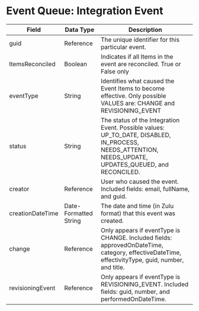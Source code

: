# Event Queue: Integration Event

| Field<br> | Data Type<br> | Description<br> |
|  --- |  --- |  --- | 
| guid<br> | Reference<br> | The unique identifier for this particular event.<br> |
| ItemsReconciled<br> | Boolean<br> | Indicates if all Items in the event are reconciled. True or False only<br> |
| eventType<br> | String<br> | Identifies what caused the Event Items to become effective. Only possible VALUES are: CHANGE and REVISIONING_EVENT<br> |
| status<br> | String<br> | The status of the Integration Event. Possible values: UP_TO_DATE, DISABLED, IN_PROCESS, NEEDS_ATTENTION, NEEDS_UPDATE, UPDATES_QUEUED, and RECONCILED.<br> |
| creator<br> | Reference<br> | User who caused the event. Included fields: email, fullName, and guid.<br> |
| creationDateTime<br> | Date-Formatted String<br> | The date and time \(in Zulu format\) that this event was created.<br> |
| change<br> | Reference<br> | Only appears if eventType is CHANGE. Included fields: approvedOnDateTime, category, effectiveDateTime, effectivityType, guid, number, and title.<br> |
| revisioningEvent<br> | Reference<br> | Only appears if eventType is REVISIONING_EVENT. Included fields: guid, number, and performedOnDateTime.<br> |

